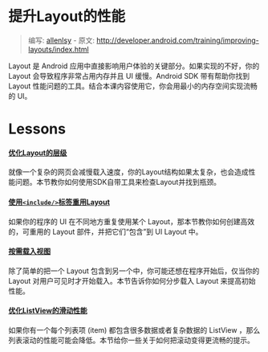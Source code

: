 # 提升Layout的性能

> 编写: [allenlsy](https://github.com/allenlsy) - 原文: <http://developer.android.com/training/improving-layouts/index.html>

Layout 是 Android 应用中直接影响用户体验的关键部分。如果实现的不好，你的 Layout 会导致程序非常占用内存并且 UI 缓慢。Android SDK 带有帮助你找到 Layout 性能问题的工具。结合本课内容使用它，你会用最小的内存空间实现流畅的 UI。

# Lessons

#### [优化Layout的层级](optimizing-layout.html)

就像一个复杂的网页会减慢载入速度，你的Layout结构如果太复杂，也会造成性能问题。本节教你如何使用SDK自带工具来检查Layout并找到瓶颈。


#### [使用`<include/>`标签重用Layout](reuse-layouts.html)

如果你的程序的 UI 在不同地方重复使用某个 Layout，那本节教你如何创建高效的，可重用的 Layout 部件，并把它们“包含”到 UI Layout 中。

#### [按需载入视图](loading-ondemand.html)

除了简单的把一个 Layout 包含到另一个中，你可能还想在程序开始后，仅当你的 Layout 对用户可见时才开始载入。本节告诉你如何分步载入 Layout 来提高初始性能。

#### [优化ListView的滑动性能](smooth-scrolling.html)

如果你有一个每个列表项 (item) 都包含很多数据或者复杂数据的 ListView ，那么列表滚动的性能可能会降低。本节给你一些关于如何把滚动变得更流畅的提示。
